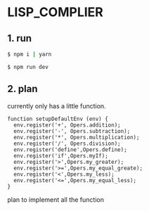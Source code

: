 # LISP_COMPLIER

## 1. run

```bash
$ npm i | yarn 

$ npm run dev
```

## 2. plan

currently only has a little function.

```ecmascript 6
function setupDefaultEnv (env) {
  env.register('+', Opers.addition);
  env.register('-', Opers.subtraction);
  env.register('*', Opers.multiplication);
  env.register('/', Opers.division);
  env.register('define',Opers.define);
  env.register('if',Opers.myIf);
  env.register('>',Opers.my_greater);
  env.register('>=',Opers.my_equal_greate);
  env.register('<',Opers.my_less);
  env.register('<=',Opers.my_equal_less);
}
```

plan to implement all the function


